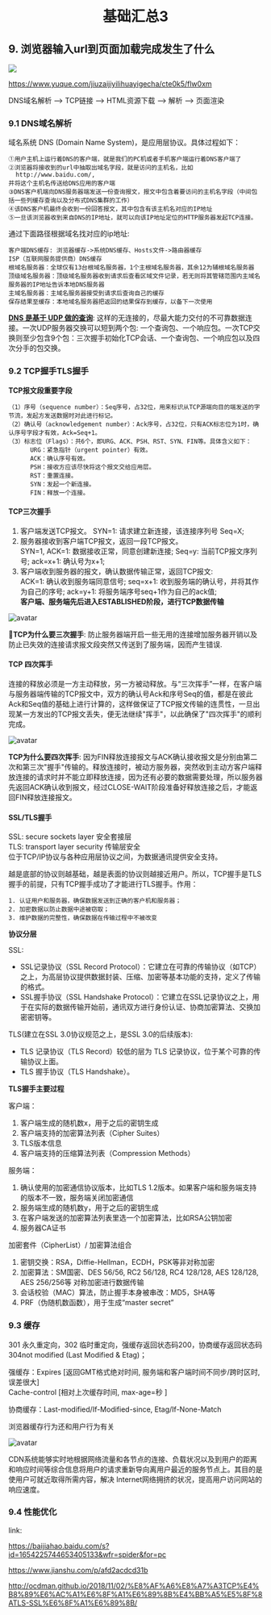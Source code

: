 # <center> 基础汇总3 </center>

## 9. 浏览器输入url到页面加载完成发生了什么
<image src="https://cdn.nlark.com/yuque/0/2018/png/179061/1544752427010-3ece817b-ab44-413a-b31d-65ebc096ccbf.png"/>

https://www.yuque.com/jiuzaijiyilihuayigecha/cte0k5/flw0xm

DNS域名解析 —> TCP链接 —> HTML资源下载 —> 解析 —> 页面渲染

### 9.1 DNS域名解析
域名系统 DNS (Domain Name System)，是应用层协议。具体过程如下：

    ①用户主机上运行着DNS的客户端，就是我们的PC机或者手机客户端运行着DNS客户端了
    ②浏览器将接收到的url中抽取出域名字段，就是访问的主机名，比如
      http://www.baidu.com/, 
    并将这个主机名传送给DNS应用的客户端
    ③DNS客户机端向DNS服务器端发送一份查询报文，报文中包含着要访问的主机名字段（中间包括一些列缓存查询以及分布式DNS集群的工作）
    ④该DNS客户机最终会收到一份回答报文，其中包含有该主机名对应的IP地址
    ⑤一旦该浏览器收到来自DNS的IP地址，就可以向该IP地址定位的HTTP服务器发起TCP连接。

通过下面路径根据域名找对应的ip地址:
          
    客户端DNS缓存: 浏览器缓存->系统DNS缓存、Hosts文件->路由器缓存
    ISP（互联网服务提供商）DNS缓存
    根域名服务器：全球仅有13台根域名服务器，1个主根域名服务器，其余12为辅根域名服务器
    顶级域名服务器：顶级域名服务器收到请求后查看区域文件记录，若无则将其管辖范围内主域名服务器的IP地址告诉本地DNS服务器
    主域名服务器：主域名服务器接受到请求后查询自己的缓存
    保存结果至缓存：本地域名服务器把返回的结果保存到缓存，以备下一次使用

**[DNS 是基于 UDP 做的查询](https://www.zhihu.com/question/22587247/answer/66417484)**: 这样的无连接的，尽最大能力交付的不可靠数据连接。一次UDP服务器交换可以短到两个包: 一个查询包、一个响应包。一次TCP交换则至少包含9个包：三次握手初始化TCP会话、一个查询包、一个响应包以及四次分手的包交换。

### 9.2 TCP握手TLS握手

**TCP报文段重要字段**
    
    （1）序号（sequence number）：Seq序号，占32位，用来标识从TCP源端向目的端发送的字节流，发起方发送数据时对此进行标记。
    （2）确认号（acknowledgement number）：Ack序号，占32位，只有ACK标志位为1时，确认序号字段才有效，Ack=Seq+1。
    （3）标志位（Flags）：共6个，即URG、ACK、PSH、RST、SYN、FIN等。具体含义如下：
          URG：紧急指针（urgent pointer）有效。
          ACK：确认序号有效。
          PSH：接收方应该尽快将这个报文交给应用层。
          RST：重置连接。
          SYN：发起一个新连接。
          FIN：释放一个连接。
#### TCP三次握手

1. 客户端发送TCP报文。 SYN=1: 请求建立新连接，该连接序列号 Seq=X;
2. 服务器接收到客户端TCP报文，返回一段TCP报文。<br>
   SYN=1, ACK=1: 数据接收正常，同意创建新连接; Seq=y: 当前TCP报文序列号; ack=x+1: 确认号为x+1;
3. 客户端收到服务器的报文，确认数据传输正常，返回TCP报文: <br>
   ACK=1: 确认收到服务端同意信号; seq=x+1: 收到服务端的确认号，并将其作为自己的序号; ack=y+1: 将服务端序号seq+1作为自己的ack值;<br>
   **客户端、服务端先后进入ESTABLISHED阶段，进行TCP数据传输**

![avatar](/images/tcp-handshake.jpeg)

**TCP为什么要三次握手**: 防止服务器端开启一些无用的连接增加服务器开销以及防止已失效的连接请求报文段突然又传送到了服务端，因而产生错误.

#### TCP 四次挥手
连接的释放必须是一方主动释放，另一方被动释放。与“三次挥手”一样，在客户端与服务器端传输的TCP报文中，双方的确认号Ack和序号Seq的值，都是在彼此Ack和Seq值的基础上进行计算的，这样做保证了TCP报文传输的连贯性，一旦出现某一方发出的TCP报文丢失，便无法继续"挥手"，以此确保了"四次挥手"的顺利完成。

![avatar](/images/TCP-wavehand.jpeg)

**TCP为什么要四次挥手**: 因为FIN释放连接报文与ACK确认接收报文是分别由第二次和第三次"握手"传输的。释放连接时，被动方服务器，突然收到主动方客户端释放连接的请求时并不能立即释放连接，因为还有必要的数据需要处理，所以服务器先返回ACK确认收到报文，经过CLOSE-WAIT阶段准备好释放连接之后，才能返回FIN释放连接报文。

#### SSL/TLS握手
 SSL: secure sockets layer 安全套接层 <br>
 TLS: transport layer security 传输层安全<br>
 位于TCP/IP协议与各种应用层协议之间，为数据通讯提供安全支持。

越是底部的协议则越基础，越是表面的协议则越接近用户。所以，TCP握手是TLS握手的前提，只有TCP握手成功了才能进行TLS握手。作用：
    
    1. 认证用户和服务器，确保数据发送到正确的客户机和服务器；
    2. 加密数据以防止数据中途被窃取；
    3. 维护数据的完整性，确保数据在传输过程中不被改变

**协议分层**

SSL:
- SSL记录协议（SSL Record Protocol）：它建立在可靠的传输协议（如TCP）之上，为高层协议提供数据封装、压缩、加密等基本功能的支持，定义了传输的格式。
- SSL握手协议（SSL Handshake Protocol）：它建立在SSL记录协议之上，用于在实际的数据传输开始前，通讯双方进行身份认证、协商加密算法、交换加密密钥等。

TLS(建立在SSL 3.0协议规范之上，是SSL 3.0的后续版本):
- TLS 记录协议（TLS Record）较低的层为 TLS 记录协议，位于某个可靠的传输协议上面。
- TLS 握手协议（TLS Handshake）。

**TLS握手主要过程**

客户端：
1. 客户端生成的随机数x，用于之后的密钥生成
2. 客户端支持的加密算法列表（Cipher Suites）
3. TLS版本信息
4. 客户端支持的压缩算法列表（Compression Methods）
   
服务端：
1. 确认使用的加密通信协议版本，比如TLS 1.2版本。如果客户端和服务端支持的版本不一致，服务端关闭加密通信
2. 服务端生成的随机数y，用于之后的密钥生成
3. 在客户端发送的加密算法列表里选一个加密算法，比如RSA公钥加密
4. 服务器CA证书

加密套件（CipherList）/ 加密算法组合
1. 密钥交换：RSA，Diffie-Hellman，ECDH，PSK等非对称加密
2. 加密算法：SM国密、DES 56/56, RC2 56/128, RC4 128/128, AES 128/128, AES 256/256等 对称加密进行数据传输
3. 会话校验（MAC）算法，防止握手本身被串改：MD5，SHA等
4. PRF（伪随机数函数），用于生成“master secret”

### 9.3 缓存

301 永久重定向，302 临时重定向，强缓存返回状态码200，协商缓存返回状态码304not modified (Last Modified & Etag)；

强缓存：Expires [返回GMT格式绝对时间, 服务端和客户端时间不同步/跨时区时, 误差很大] <br>
      Cache-control [相对上次缓存时间, max-age=秒 ]

协商缓存：Last-modified/If-Modified-since, Etag/If-None-Match

浏览器缓存行为还和用户行为有关

![avatar](/images/cache-1.png)

CDN系统能够实时地根据网络流量和各节点的连接、负载状况以及到用户的距离和响应时间等综合信息将用户的请求重新导向离用户最近的服务节点上。其目的是使用户可就近取得所需内容，解决 Internet网络拥挤的状况，提高用户访问网站的响应速度。


### 9.4 性能优化


link:

https://baijiahao.baidu.com/s?id=1654225744653405133&wfr=spider&for=pc

https://www.jianshu.com/p/afd2acdcd31b

http://ocdman.github.io/2018/11/02/%E8%AF%A6%E8%A7%A3TCP%E4%B8%89%E6%AC%A1%E6%8F%A1%E6%89%8B%E4%BB%A5%E5%8F%8ATLS-SSL%E6%8F%A1%E6%89%8B/